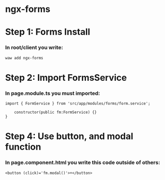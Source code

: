 # ngx-forms

# Step 1: Forms Install
### In root/client you write:
```
waw add ngx-forms
```

# Step 2: Import FormsService
### In page.module.ts you must imported:
```
import { FormService } from 'src/app/modules/forms/form.service';

	constructor(public fm:FormService) {}
}
```

# Step 4: Use button, and  modal function
### In page.component.html you write this code outside of others:
```
<button (click)='fm.modal()'>+</button>
```
